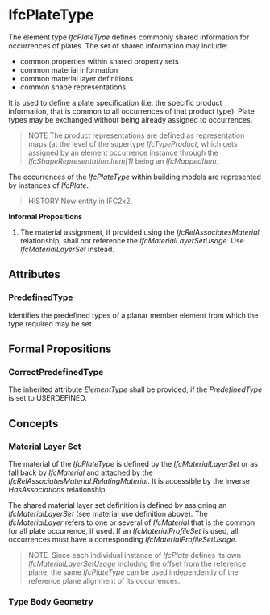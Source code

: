 # IfcPlateType

The element type _IfcPlateType_ defines commonly shared information for occurrences of plates. The set of shared information may include:

* common properties within shared property sets
* common material information
* common material layer definitions
* common shape representations
<!-- end of short definition -->

It is used to define a plate specification (i.e. the specific product information, that is common to all occurrences of that product type). Plate types may be exchanged without being already assigned to occurrences.

> NOTE The product representations are defined as representation maps (at the level of the supertype _IfcTypeProduct_, which gets assigned by an element occurrence instance through the _IfcShapeRepresentation.Item[1]_ being an _IfcMappedItem_.

The occurrences of the _IfcPlateType_ within building models are represented by instances of _IfcPlate_.

> HISTORY New entity in IFC2x2.

**Informal Propositions**

1. The material assignment, if provided using the _IfcRelAssociatesMaterial_ relationship, shall not reference the _IfcMaterialLayerSetUsage_. Use _IfcMaterialLayerSet_ instead.

## Attributes

### PredefinedType
Identifies the predefined types of a planar member element from which the type required may be set.

## Formal Propositions

### CorrectPredefinedType
The inherited attribute _ElementType_ shall be provided, if the _PredefinedType_ is set to USERDEFINED.

## Concepts

### Material Layer Set

The material of the _IfcPlateType_ is defined by the
_IfcMaterialLayerSet_ or as fall back by _IfcMaterial_
and attached by the
_IfcRelAssociatesMaterial.RelatingMaterial_. It is
accessible by the inverse _HasAssociations_ relationship.

The shared material layer set definition is defined by assigning
an _IfcMaterialLayerSet_ (see material use definition above).
The _IfcMaterialLayer_ refers to one or several of
_IfcMaterial_ that is the common for all plate occurrence, if
used. If an _IfcMaterialProfileSet_ is used, all occurrences must have a corresponding _IfcMaterialProfileSetUsage_.

> NOTE  Since each individual instance of
> _IfcPlate_ defines its own
> _IfcMaterialLayerSetUsage_ including the offset from the
> reference plane, the same _IfcPlateType_ can be used
> independently of the reference plane alignment of its
> occurrences.

### Type Body Geometry



